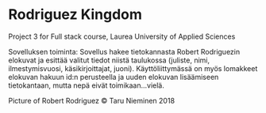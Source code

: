 # Rodriguez Kingdom

Project 3 for Full stack course, Laurea University of Applied Sciences

Sovelluksen toiminta:
Sovellus hakee tietokannasta Robert Rodriguezin elokuvat ja esittää valitut tiedot niistä taulukossa (juliste, nimi, ilmestymisvuosi, käsikirjoittajat, juoni).
Käyttöliittymässä on myös lomakkeet elokuvan hakuun id:n perusteella ja uuden elokuvan lisäämiseen tietokantaan, mutta nepä eivät toimikaan...vielä.

Picture of Robert Rodriguez © Taru Nieminen 2018
